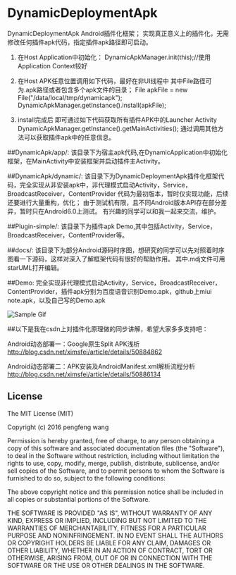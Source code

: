 # DynamicDeploymentApk
DynamicDeploymentApk Android插件化框架；
实现真正意义上的插件化，无需修改任何插件apk代码，指定插件apk路径即可启动。

1. 在Host Application中初始化：
DynamicApkManager.init(this);//使用Application Context较好

2. 在Host APK任意位置调用如下代码，最好在非UI线程中
其中File路径可为.apk路径或者包含多个apk文件的目录；
File apkFile = new File("/data/local/tmp/dynamicapk");
DynamicApkManager.getInstance().install(apkFile);

3. install完成后
即可通过如下代码获取所有插件APK中的Launcher Activity
DynamicApkManager.getInstance().getMainActivities();
通过调用其他方法可以获取插件apk中的任意信息。

##DynamicApk/app/:
该目录下为宿主apk代码,在DynamicApplication中初始化框架，在MainActivity中安装框架并启动插件主Activity。

##DynamicApk/dynamic/:
该目录下为DynamicDeploymentApk插件化框架代码，完全实现从非安装apk中，非代理模式启动Activity，Service，BroadcastReceiver，ContentProvider
代码为最初版本，暂时仅实现功能，后续还要进行大量重构，优化；
由于测试机有限，且不同Android版本API存在部分差异，暂时只在Android6.0上测试。
有兴趣的同学可以和我一起来交流，维护。

##Plugin-simple/:
该目录下为插件apk Demo,其中包括Activity，Service，BroadcastReceiver，ContentProvider等。

##docs/:
该目录下为部分Android源码时序图，想研究的同学可以先对照着时序图看一下源码，这样对深入了解框架代码有很好的帮助作用。
其中.mdj文件可用starUML打开编辑。

##Demo:
完全实现非代理模式启动Activity，Service，BroadcastReceiver，ContentProvider，插件apk分别为百度语音识别Demo.apk，github上miui note.apk，以及自己写的Demo.apk

![Sample Gif](https://github.com/ximsfei/DynamicApk/blob/master/Demo.gif)

##以下是我在csdn上对插件化原理做的同步讲解，希望大家多多支持吧：

Android动态部署一：Google原生Split APK浅析
http://blog.csdn.net/ximsfei/article/details/50884862

Android动态部署二：APK安装及AndroidManifest.xml解析流程分析
http://blog.csdn.net/ximsfei/article/details/50886134

## License

The MIT License (MIT)

Copyright (c) 2016 pengfeng wang

Permission is hereby granted, free of charge, to any person obtaining a copy
of this software and associated documentation files (the "Software"), to deal
in the Software without restriction, including without limitation the rights
to use, copy, modify, merge, publish, distribute, sublicense, and/or sell
copies of the Software, and to permit persons to whom the Software is
furnished to do so, subject to the following conditions:

The above copyright notice and this permission notice shall be included in all
copies or substantial portions of the Software.

THE SOFTWARE IS PROVIDED "AS IS", WITHOUT WARRANTY OF ANY KIND, EXPRESS OR
IMPLIED, INCLUDING BUT NOT LIMITED TO THE WARRANTIES OF MERCHANTABILITY,
FITNESS FOR A PARTICULAR PURPOSE AND NONINFRINGEMENT. IN NO EVENT SHALL THE
AUTHORS OR COPYRIGHT HOLDERS BE LIABLE FOR ANY CLAIM, DAMAGES OR OTHER
LIABILITY, WHETHER IN AN ACTION OF CONTRACT, TORT OR OTHERWISE, ARISING FROM,
OUT OF OR IN CONNECTION WITH THE SOFTWARE OR THE USE OR OTHER DEALINGS IN THE
SOFTWARE.
